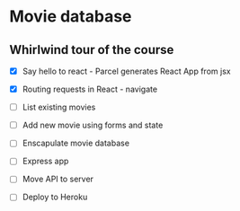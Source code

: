 # Movie database

## Whirlwind tour of the course

* [x] Say hello to react - Parcel generates React App from jsx
* [x] Routing requests in React - navigate
* [ ] List existing movies
* [ ] Add new movie using forms and state
* [ ] Enscapulate movie database
* [ ] Express app
* [ ] Move API to server
* [ ] Deploy to Heroku

